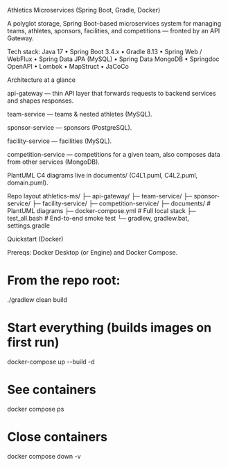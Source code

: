 Athletics Microservices (Spring Boot, Gradle, Docker)

A polyglot storage, Spring Boot–based microservices system for managing teams, athletes, sponsors, facilities, and competitions — fronted by an API Gateway.

Tech stack: Java 17 • Spring Boot 3.4.x • Gradle 8.13 • Spring Web / WebFlux • Spring Data JPA (MySQL) • Spring Data MongoDB • Springdoc OpenAPI • Lombok • MapStruct • JaCoCo

Architecture at a glance

api-gateway — thin API layer that forwards requests to backend services and shapes responses.

team-service — teams & nested athletes (MySQL).

sponsor-service — sponsors (PostgreSQL).

facility-service — facilities (MySQL).

competition-service — competitions for a given team, also composes data from other services (MongoDB).

PlantUML C4 diagrams live in documents/ (C4L1.puml, C4L2.puml, domain.puml).

Repo layout
athletics-ms/
├─ api-gateway/
├─ team-service/
├─ sponsor-service/
├─ facility-service/
├─ competition-service/
├─ documents/            # PlantUML diagrams
├─ docker-compose.yml    # Full local stack
├─ test_all.bash         # End-to-end smoke test 
└─ gradlew, gradlew.bat, settings.gradle

Quickstart (Docker)

Prereqs: Docker Desktop (or Engine) and Docker Compose.

# From the repo root:
./gradlew clean build

# Start everything (builds images on first run)
docker-compose up --build -d


# See containers
docker compose ps

# Close containers 
docker compose down -v

